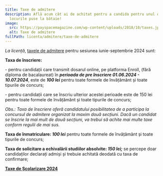 ```yaml
---
title: Taxe de admitere
description: Află acum cât ai de achitat pentru a candida pentru unul din
  locurile puse la bătaie!
image:
  src: https://payspacemagazine.com/wp-content/uploads/2018/10/taxes.jpg
  alt: Taxe de admitere
fullPath: licenta/admitere/taxe-de-admitere
---
```

*La licență*, [taxele de admitere](https://www.upt.ro/img/files/2023-2024/Admitere/HS-nr.14-15.02.2024_taxe_admitere.pdf) pentru sesiunea iunie-septembrie 2024 sunt:

**Taxa de înscriere:**

\- pentru candidații care transmit dosarul online, pe platforma Enroll, (fără diploma de bacalaureat) în ***perioada de pre înscriere 01.06.2024 - 10.07.2024***, este de ***100 lei*** pentru toate formele de învățământ și toate tipurile de concurs;

\- pentru candidații care se înscriu ulterior acestei perioade este de 150 lei pentru toate formele de învățământ și toate tipurile de concurs;

*Obs.: Taxa de înscriere oferă candidatului posibilitatea de a participa la concursul de admitere organizat la maxim două secțiuni. Dacă un candidat se înscrie la mai mult de două secțiuni, va trebui să achite mai multe taxe conform regulii de mai sus.*

**Taxa de înmatriculare: *100 lei*** pentru toate  formele de învățământ și toate tipurile de concurs;

**Taxa de solicitare a echivalării studiilor absolvite: *150 lei;*** se percepe doar candidaților declarați admiși și trebuie achitată deodată cu taxa de confirmare; 

**[Taxe de Școlarizare 2024](https://www.upt.ro/img/files/2023-2024/Admitere/HS-nr.15-15.02.2024_taxe_scolarizare.pdf)**